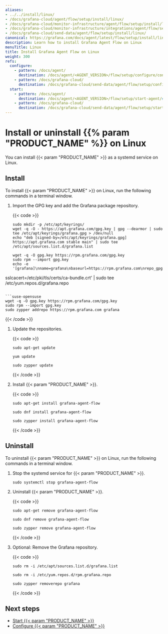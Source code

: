 ```yaml
---
aliases:
- ../../install/linux/
- /docs/grafana-cloud/agent/flow/setup/install/linux/
- /docs/grafana-cloud/monitor-infrastructure/agent/flow/setup/install/linux/
- /docs/grafana-cloud/monitor-infrastructure/integrations/agent/flow/setup/install/linux/
- /docs/grafana-cloud/send-data/agent/flow/setup/install/linux/
canonical: https://grafana.com/docs/agent/latest/flow/setup/install/linux/
description: Learn how to install Grafana Agent Flow on Linux
menuTitle: Linux
title: Install Grafana Agent Flow on Linux
weight: 300
refs:
  configure:
    - pattern: /docs/agent/
      destination: /docs/agent/<AGENT_VERSION>/flow/setup/configure/configure-linux/
    - pattern: /docs/grafana-cloud/
      destination: /docs/grafana-cloud/send-data/agent/flow/setup/configure/configure-linux/
  start:
    - pattern: /docs/agent/
      destination: /docs/agent/<AGENT_VERSION>/flow/setup/start-agent/#linux
    - pattern: /docs/grafana-cloud/
      destination: /docs/grafana-cloud/send-data/agent/flow/setup/start-agent/#linux
---
```


# Install or uninstall {{% param "PRODUCT_NAME" %}} on Linux

You can install {{< param "PRODUCT_NAME" >}} as a systemd service on Linux.

## Install

To install {{< param "PRODUCT_NAME" >}} on Linux, run the following commands in a terminal window.

1. Import the GPG key and add the Grafana package repository.

   {{< code >}}
   ```debian-ubuntu
   sudo mkdir -p /etc/apt/keyrings/
   wget -q -O - https://apt.grafana.com/gpg.key | gpg --dearmor | sudo tee /etc/apt/keyrings/grafana.gpg > /dev/null
   echo "deb [signed-by=/etc/apt/keyrings/grafana.gpg] https://apt.grafana.com stable main" | sudo tee /etc/apt/sources.list.d/grafana.list
   ```

   ```rhel-fedora
   wget -q -O gpg.key https://rpm.grafana.com/gpg.key
   sudo rpm --import gpg.key
   echo -e '[grafana]\nname=grafana\nbaseurl=https://rpm.grafana.com\nrepo_gpgcheck=1\nenabled=1\ngpgcheck=1\ngpgkey=https://rpm.grafana.com/gpg.key\nsslverify=1
sslcacert=/etc/pki/tls/certs/ca-bundle.crt' | sudo tee /etc/yum.repos.d/grafana.repo
   ```

   ```suse-opensuse
   wget -q -O gpg.key https://rpm.grafana.com/gpg.key
   sudo rpm --import gpg.key
   sudo zypper addrepo https://rpm.grafana.com grafana
   ```
   {{< /code >}}

1. Update the repositories.

   {{< code >}}
   ```debian-ubuntu
   sudo apt-get update
   ```

   ```rhel-fedora
   yum update
   ```

   ```suse-opensuse
   sudo zypper update
   ```
   {{< /code >}}

1. Install {{< param "PRODUCT_NAME" >}}.

   {{< code >}}
   ```debian-ubuntu
   sudo apt-get install grafana-agent-flow
   ```

   ```rhel-fedora
   sudo dnf install grafana-agent-flow
   ```

   ```suse-opensuse
   sudo zypper install grafana-agent-flow
   ```
   {{< /code >}}

## Uninstall

To uninstall {{< param "PRODUCT_NAME" >}} on Linux, run the following commands in a terminal window.

1. Stop the systemd service for {{< param "PRODUCT_NAME" >}}.

   ```All-distros
   sudo systemctl stop grafana-agent-flow
   ```

1. Uninstall {{< param "PRODUCT_NAME" >}}.

   {{< code >}}
   ```debian-ubuntu
   sudo apt-get remove grafana-agent-flow
   ```

   ```rhel-fedora
   sudo dnf remove grafana-agent-flow
   ```

   ```suse-opensuse
   sudo zypper remove grafana-agent-flow
   ```
   {{< /code >}}

1. Optional: Remove the Grafana repository.

   {{< code >}}
   ```debian-ubuntu
   sudo rm -i /etc/apt/sources.list.d/grafana.list
   ```

   ```rhel-fedora
   sudo rm -i /etc/yum.repos.d/rpm.grafana.repo
   ```

   ```suse-opensuse
   sudo zypper removerepo grafana
   ```
   {{< /code >}}

## Next steps

- [Start {{< param "PRODUCT_NAME" >}}](ref:start)
- [Configure {{< param "PRODUCT_NAME" >}}](ref:configure)

